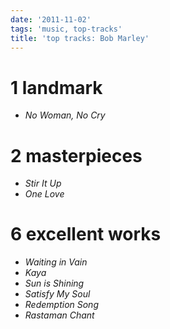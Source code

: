```yaml
---
date: '2011-11-02'
tags: 'music, top-tracks'
title: 'top tracks: Bob Marley'
---
```


1 landmark
==========

-   *No Woman, No Cry*

2 masterpieces
==============

-   *Stir It Up*
-   *One Love*

6 excellent works
=================

-   *Waiting in Vain*
-   *Kaya*
-   *Sun is Shining*
-   *Satisfy My Soul*
-   *Redemption Song*
-   *Rastaman Chant*
